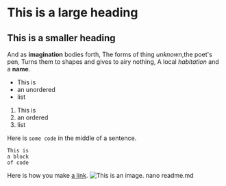 # This is a large heading

## This is a smaller heading

And as **imagination** bodies forth,
The forms of thing *unknown*,the poet's pen,
Turns them to shapes and gives to airy nothing,
A local *habitation* and a **name**.

- This is
- an unordered
- list
 
1. This is
2. an ordered
3. list

Here is `some code` in the middle of a sentence.

```
This is
a block
of code
```
Here is how you make [a link](https://www.wikipedia.org/).
![This is an image.](https://github.com/yihui/xaringan/releases/download/v0.0.2/karl-moustache.jpg)
nano readme.md
